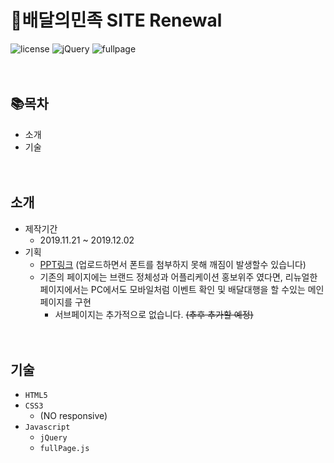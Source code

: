 # 🍗배달의민족 SITE Renewal
![license](https://img.shields.io/badge/license-MIT-yellow) ![jQuery](https://img.shields.io/badge/jQuery-v3.4.1-brightgreen) ![fullpage](https://img.shields.io/badge/fullPage.js-v3.0.7-orange)
<br><br><br> 
## 📚목차
  - 소개
  - 기술
<br><br><br>
## 소개
  - 제작기간
    + 2019.11.21 ~ 2019.12.02
  - 기획
    + [PPT링크](https://docs.google.com/presentation/d/1ZEu2KJBAvP0H6dK6fL3IPjJkDWvRp2MTqkCO-72SG9s/edit?usp=sharing) (업로드하면서 폰트를 첨부하지 못해 깨짐이 발생할수 있습니다)
    + 기존의 페이지에는 브랜드 정체성과 어플리케이션 홍보위주 였다면, 리뉴얼한 페이지에서는 PC에서도 모바일처럼 이벤트 확인 및 배달대행을 할 수있는 메인페이지를 구현
      * 서브페이지는 추가적으로 없습니다. ~~(추후 추가할 예정)~~
<br><br><br>
## 기술
  - ```HTML5```
  - ```CSS3```
    + (NO responsive)
  - ```Javascript```
    + ```jQuery```
    + ```fullPage.js```
